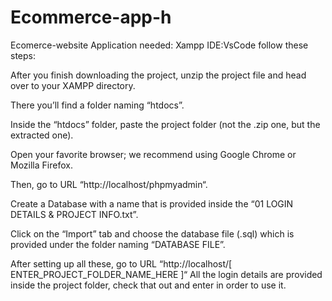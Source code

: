 # Ecommerce-app-h

Ecomerce-website
Application needed: Xampp 
IDE:VsCode 
follow these steps:

After you finish downloading the project, unzip the project file and head over to your XAMPP directory.

There you’ll find a folder naming “htdocs”.

Inside the “htdocs” folder, paste the project folder (not the .zip one, but the extracted one). 

Open your favorite browser; we recommend using Google Chrome or Mozilla Firefox. 

Then, go to URL “http://localhost/phpmyadmin“.

Create a Database with a name that is provided inside the “01 LOGIN DETAILS & PROJECT INFO.txt”. 

Click on the “Import” tab and choose the database file (.sql) which is provided under the folder naming “DATABASE FILE”. 

After setting up all these, go to URL “http://localhost/[ ENTER_PROJECT_FOLDER_NAME_HERE ]“ All the login details are provided inside the project folder, check that out and enter in order to use it.
